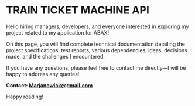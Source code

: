 # TRAIN TICKET MACHINE API
Hello hiring managers, developers, and everyone interested in exploring my project related to my application for ABAX!

On this page, you will find complete technical documentation detailing the project specifications, test reports, various dependencies, ideas, decisions made, and the challenges I encountered.

If you have any questions, please feel free to contact me directly—I will be happy to address any queries!

**Contact: Marjanowiak@gmail.com**

Happy reading!